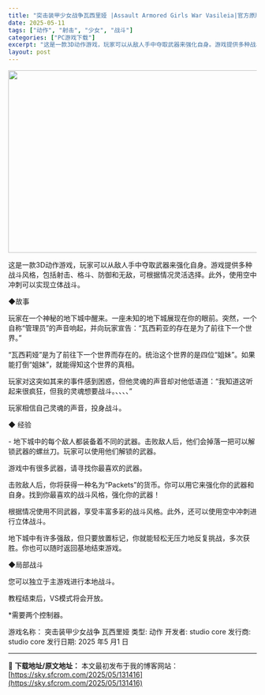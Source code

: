 ```yaml
---
title: "突击装甲少女战争瓦西里娅 |Assault Armored Girls War Vasileia|官方原版"
date: 2025-05-11
tags: ["动作", "射击", "少女", "战斗"]
categories: ["PC游戏下载"]
excerpt: "这是一款3D动作游戏，玩家可以从敌人手中夺取武器来强化自身。游戏提供多种战斗风格，包括射击、格斗、防御和无敌，可根据情况灵活选择。此外，使用空中冲刺可以实现立体战斗。 ◆故事 玩家在一个神秘的地下城中醒来。一座未知的地下城展现在你的眼前。突然，一个自称“管理员”的声音响起，并向玩家宣告：“瓦西莉亚的&hellip;"
layout: post
---
```


<img class="aligncenter size-full wp-image-131417" src="https://sky.sfcrom.com/wp-content/uploads/2025/05/202505110222361.webp" alt="" width="660" height="370" />

这是一款3D动作游戏，玩家可以从敌人手中夺取武器来强化自身。游戏提供多种战斗风格，包括射击、格斗、防御和无敌，可根据情况灵活选择。此外，使用空中冲刺可以实现立体战斗。
<p class="bb_paragraph">◆故事</p>
<p class="bb_paragraph">玩家在一个神秘的地下城中醒来。一座未知的地下城展现在你的眼前。突然，一个自称“管理员”的声音响起，并向玩家宣告：“瓦西莉亚的存在是为了前往下一个世界。”</p>
<p class="bb_paragraph">“瓦西莉娅”是为了前往下一个世界而存在的。统治这个世界的是四位“姐妹”。如果能打倒“姐妹”，就能得知这个世界的真相。</p>
<p class="bb_paragraph">玩家对这突如其来的事件感到困惑，但他灵魂的声音却对他低语道：“我知道这听起来很疯狂，但我的灵魂想要战斗。、、、、”</p>
<p class="bb_paragraph">玩家相信自己灵魂的声音，投身战斗。</p>
<p class="bb_paragraph">◆ 经验</p>
<p class="bb_paragraph">- 地下城中的每个敌人都装备着不同的武器。击败敌人后，他们会掉落一把可以解锁武器的螺丝刀。玩家可以使用他们解锁的武器。</p>
<p class="bb_paragraph">游戏中有很多武器，请寻找你最喜欢的武器。</p>
<p class="bb_paragraph">击败敌人后，你将获得一种名为“Packets”的货币。你可以用它来强化你的武器和自身。找到你最喜欢的战斗风格，强化你的武器！</p>
<p class="bb_paragraph">根据情况使用不同武器，享受丰富多彩的战斗风格。此外，还可以使用空中冲刺进行立体战斗。</p>
<p class="bb_paragraph">地下城中有许多强敌，但只要放置标记，你就能轻松无压力地反复挑战，多次获胜。你也可以随时返回基地结束游戏。</p>
<p class="bb_paragraph">◆局部战斗</p>
<p class="bb_paragraph">您可以独立于主游戏进行本地战斗。</p>
<p class="bb_paragraph">教程结束后，VS模式将会开放。</p>
<p class="bb_paragraph">*需要两个控制器。</p>
游戏名称： 突击装甲少女战争 瓦西里娅
类型: 动作
开发者: studio core
发行商: studio core
发行日期: 2025 年5 月1 日

---
📖 **下载地址/原文地址：** 本文最初发布于我的博客网站：[https://sky.sfcrom.com/2025/05/131416](https://sky.sfcrom.com/2025/05/131416)
